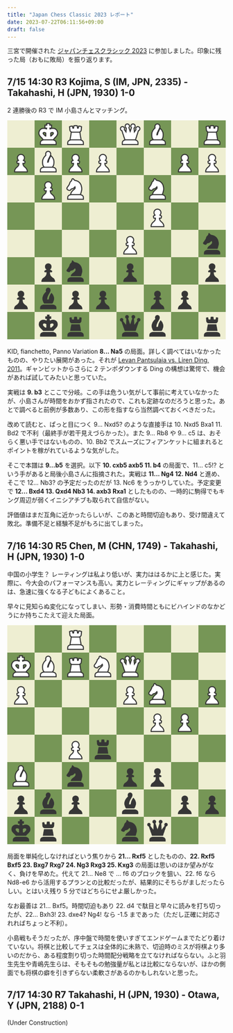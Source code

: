 ```yaml
---
title: "Japan Chess Classic 2023 レポート"
date: 2023-07-22T06:11:56+09:00
draft: false
---
```


三宮で開催された [ジャパンチェスクラシック 2023](https://japanchess.org/2023/03/japan-chess-classic_2023/) に参加しました。印象に残った局（おもに敗局）を振り返ります。

## 7/15 14:30 R3 Kojima, S (IM, JPN, 2335) - Takahashi, H (JPN, 1930) 1-0
2 連勝後の R3 で IM 小島さんとマッチング。

![](01.jpeg)

KID, fianchetto, Panno Variation **8... Na5** の局面。詳しく調べてはいなかったものの、やりたい展開があった。それが [Levan Pantsulaia vs. Liren Ding, 2011](https://youtu.be/QSAVnq40JdY)。ギャンビットからさらに 2 テンポダウンする Ding の構想は驚愕で、機会があれば試してみたいと思っていた。

実戦は **9. b3** とここで分岐。この手は危うい気がして事前に考えていなかったが、小島さんが時間をおかず指されたので、これも定跡なのだろうと思った。あとで調べると前例が多数あり、この形を指すなら当然調べておくべきだった。

改めて読むと、ぱっと目につく 9... Nxd5? のような直接手は 10. Nxd5 Bxa1 11. Bd2 で不利（最終手が若干見えづらかった）。また 9... Rb8 や 9... c5 は、おそらく悪い手ではないものの、10. Bb2 でスムーズにフィアンケットに組まれるとポイントを稼がれているような気がした。

そこで本譜は **9...b5** を選択。以下 **10. cxb5 axb5 11. b4** の局面で、11... c5!? という手があると局後小島さんに指摘された。実戦は **11... Ng4 12. Nd4** と進め、そこで 12... Nb3? の予定だったのだが 13. Nc6 をうっかりしていた。予定変更で **12... Bxd4 13. Qxd4 Nb3 14. axb3 Rxa1** としたものの、一時的に駒得でもキング周辺が弱くイニシアチブも取られて自信がない。

評価値はまだ互角に近かったらしいが、このあと時間切迫もあり、受け間違えて敗北。準備不足と経験不足がもろに出てしまった。

## 7/16 14:30 R5 Chen, M (CHN, 1749) - Takahashi, H (JPN, 1930) 1-0
中国の小学生？ レーティングは私より低いが、実力ははるかに上と感じた。実際に、今大会のパフォーマンスも高い。実力とレーティングにギャップがあるのは、急速に強くなる子どもによくあること。

早々に見知らぬ変化になってしまい、形勢・消費時間ともにビハインドのなかどうにか持ちこたえて迎えた局面。

![](02.jpeg)

局面を単純化しなければという焦りから **21... Rxf5** としたものの、**22. Rxf5 Bxf5 23. Bxg7 Rxg7 24. Ng3 Rxg3 25. Kxg3** の局面は思いのほか望みがなく、負けを早めた。代えて 21... Ne8 で ... f6 のブロックを狙い、22. f6 なら Nd8-e6 から活用するプランとの比較だったが、結果的にそちらがましだったらしい。とはいえ残り 5 分ではどちらにせよ厳しかった。

なお最善は 21... Bxf5。時間切迫もあり 22. d4 で駄目と早々に読みを打ち切ったが、22... Bxh3! 23. dxe4? Ng4! なら -1.5 まであった（ただし正確に対応されればちょっと不利）。

小島戦もそうだったが、序中盤で時間を使いすぎてエンドゲームまでたどり着けていない。将棋と比較してチェスは全体的に未熟で、切迫時のミスが将棋より多いのだから、ある程度割り切った時間配分戦略を立てなければならない。ふと羽生先生や青嶋先生らは、そもそもの勉強量が私とは比較にならないが、ほかの側面でも将棋の癖を引きずらない柔軟さがあるのかもしれないと思った。

## 7/17 14:30 R7 Takahashi, H (JPN, 1930) - Otawa, Y (JPN, 2188) 0-1

(Under Construction)